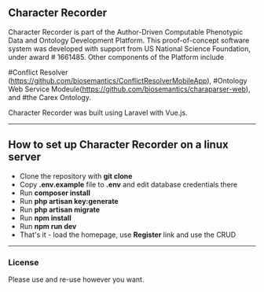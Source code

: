 ## Character Recorder

Character Recorder is part of the Author-Driven Computable Phenotypic Data and Ontology Development Platform. This proof-of-concept software system was developed with support from US National Science Foundation, under award # 1661485. 
Other components of the Platform include 

#Conflict Resolver (https://github.com/biosemantics/ConflictResolverMobileApp), 
#Ontology Web Service Modeule(https://github.com/biosemantics/charaparser-web), and 
#the Carex Ontology. 

Character Recorder was built using Laravel with Vue.js. 

---
## How to set up Character Recorder on a linux server

- Clone the repository with __git clone__
- Copy __.env.example__ file to __.env__ and edit database credentials there
- Run __composer install__
- Run __php artisan key:generate__
- Run __php artisan migrate__
- Run __npm install__
- Run __npm run dev__
- That's it - load the homepage, use __Register__ link and use the CRUD

---

### License

Please use and re-use however you want.
